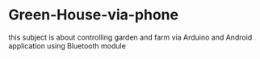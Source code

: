 # Green-House-via-phone
this subject is about controlling garden and farm via Arduino and Android application using Bluetooth module
